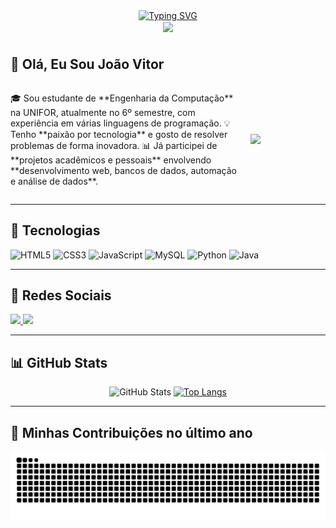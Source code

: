 <div align="center">
  <a href="https://git.io/typing-svg">
    <img src="https://readme-typing-svg.demolab.com?font=Fira+Code&weight=500&size=22&pause=1000&color=0078FF&center=true&vCenter=true&random=false&width=600&lines=%E2%8A%B9+Welcome+to+my+profile!+%CB%99%E1%B5%95%CB%99+%E2%8A%B9+" alt="Typing SVG">
  </a>
</div>

<div align="center">
  <img align="center" src="https://raw.githubusercontent.com/PokeAPI/sprites/master/sprites/pokemon/other/showdown/143.gif" width="120">
</div>

#  

## 👋 Olá, Eu Sou João Vitor

<div style="display: flex; align-items: center; gap: 20px;">
  <div style="flex: 1;">
    <p>
      🎓 Sou estudante de **Engenharia da Computação** na UNIFOR, atualmente no 6º semestre, com experiência em várias linguagens de programação.  
      💡 Tenho **paixão por tecnologia** e gosto de resolver problemas de forma inovadora.  
      📊 Já participei de **projetos acadêmicos e pessoais** envolvendo **desenvolvimento web, bancos de dados, automação e análise de dados**.
    </p>
  </div>
  <img align="right" src="https://raw.githubusercontent.com/PokeAPI/sprites/master/sprites/pokemon/other/showdown/143.gif" width="120">
</div>

---

## 🚀 **Tecnologias**
<div align="left">
  <img src="https://cdn.jsdelivr.net/gh/devicons/devicon/icons/html5/html5-original.svg" height="30" alt="HTML5" />
  <img src="https://cdn.jsdelivr.net/gh/devicons/devicon/icons/css3/css3-original.svg" height="30" alt="CSS3" />
  <img src="https://cdn.jsdelivr.net/gh/devicons/devicon/icons/javascript/javascript-original.svg" height="30" alt="JavaScript" />
  <img src="https://cdn.jsdelivr.net/gh/devicons/devicon/icons/mysql/mysql-original.svg" height="30" alt="MySQL" />
  <img src="https://cdn.jsdelivr.net/gh/devicons/devicon/icons/python/python-original.svg" height="30" alt="Python" />
  <img src="https://cdn.jsdelivr.net/gh/devicons/devicon/icons/java/java-original.svg" height="30" alt="Java" />
</div>

---

## 📱 **Redes Sociais**
<div>
  <a href="https://www.instagram.com/joaoviitorsx/" target="_blank">
    <img src="https://img.shields.io/badge/Instagram-E4405F?style=for-the-badge&logo=instagram&logoColor=white">
  </a>
  <a href="https://www.linkedin.com/in/joaoviitorsx/" target="_blank">
    <img src="https://img.shields.io/badge/LinkedIn-0077B5?style=for-the-badge&logo=linkedin&logoColor=white">
  </a>
</div>

---

## 📊 **GitHub Stats**
<div align="center">
  <img src="https://github-readme-stats.vercel.app/api?username=joaoviitorsx&show_icons=true&theme=tokyonight&count_private=true&hide=issues" alt="GitHub Stats">

  <a href="https://github.com/joaoviitorsx/github-readme-stats">
    <img src="https://github-readme-stats.vercel.app/api/top-langs/?username=joaoviitorsx&layout=compact&langs_count=6&theme=tokyonight" alt="Top Langs">
  </a>
</div>

---

## 🐍 **Minhas Contribuições no último ano**
<picture align="center">
  <source media="(prefers-color-scheme: dark)" srcset="https://raw.githubusercontent.com/joaoviitorsx/joaoviitorsx/output/github-contribution-grid-snake-dark.svg">
  <source media="(prefers-color-scheme: light)" srcset="https://raw.githubusercontent.com/joaoviitorsx/joaoviitorsx/output/github-contribution-grid-snake.svg">
  <img align="center" alt="github contribution grid snake animation" src="https://raw.githubusercontent.com/joaoviitorsx/joaoviitorsx/output/github-contribution-grid-snake.svg">
</picture>
